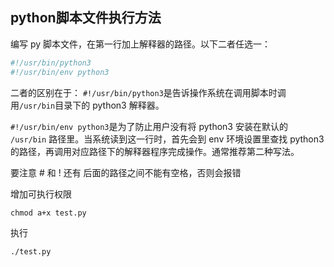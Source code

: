 ## python脚本文件执行方法

编写 py 脚本文件，在第一行加上解释器的路径。以下二者任选一：

```python
#!/usr/bin/python3
#!/usr/bin/env python3
```

二者的区别在于： 
`#!/usr/bin/python3`是告诉操作系统在调用脚本时调用`/usr/bin`目录下的 python3 解释器。

`#!/usr/bin/env python3`是为了防止用户没有将 python3 安装在默认的 `/usr/bin` 路径里。当系统读到这一行时，首先会到 env 环境设置里查找 python3 的路径，再调用对应路径下的解释器程序完成操作。通常推荐第二种写法。 

要注意 # 和 ! 还有 后面的路径之间不能有空格，否则会报错



增加可执行权限

```shell
chmod a+x test.py
```

执行

```shell
./test.py
```




